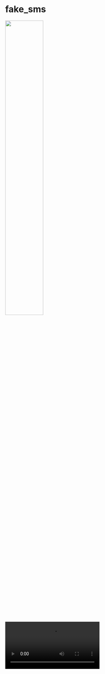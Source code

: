# fake_sms

<img src="https://github.com/user-attachments/assets/c22db187-5db4-498d-ab55-ff51a79f7244" width=49%>
<video src="https://github.com/user-attachments/assets/87639dfb-7dc8-4a8d-82ad-63e135771da7"></video>
